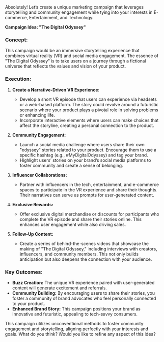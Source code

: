 Absolutely! Let’s create a unique marketing campaign that leverages storytelling and community engagement while tying into your interests in E-commerce, Entertainment, and Technology.

**Campaign Idea: "The Digital Odyssey"**

### Concept:
This campaign would be an immersive storytelling experience that combines virtual reality (VR) and social media engagement. The essence of "The Digital Odyssey" is to take users on a journey through a fictional universe that reflects the values and vision of your product.

### Execution:

1. **Create a Narrative-Driven VR Experience:**
   - Develop a short VR episode that users can experience via headsets or a web-based platform. The story could revolve around a futuristic scenario where your product plays a pivotal role in solving problems or enhancing life.
   - Incorporate interactive elements where users can make choices that affect the storyline, creating a personal connection to the product.

2. **Community Engagement:**
   - Launch a social media challenge where users share their own "odyssey" stories related to your product. Encourage them to use a specific hashtag (e.g., #MyDigitalOdyssey) and tag your brand.
   - Highlight users’ stories on your brand’s social media platforms to foster community and create a sense of belonging.

3. **Influencer Collaborations:**
   - Partner with influencers in the tech, entertainment, and e-commerce spaces to participate in the VR experience and share their thoughts. Their narratives can serve as prompts for user-generated content.

4. **Exclusive Rewards:**
   - Offer exclusive digital merchandise or discounts for participants who complete the VR episode and share their stories online. This enhances user engagement while also driving sales.

5. **Follow-Up Content:**
   - Create a series of behind-the-scenes videos that showcase the making of "The Digital Odyssey," including interviews with creators, influencers, and community members. This not only builds anticipation but also deepens the connection with your audience.

### Key Outcomes:
- **Buzz Creation:** The unique VR experience paired with user-generated content will generate excitement and referrals.
- **Community Building:** By encouraging users to share their stories, you foster a community of brand advocates who feel personally connected to your product.
- **Enhanced Brand Story:** This campaign positions your brand as innovative and futuristic, appealing to tech-savvy consumers.

This campaign utilizes unconventional methods to foster community engagement and storytelling, aligning perfectly with your interests and goals. What do you think? Would you like to refine any aspect of this idea?